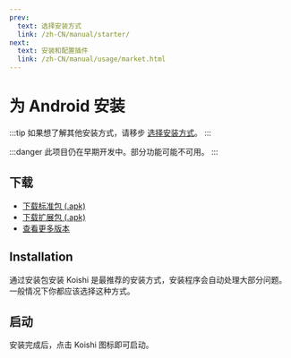 ```yaml
---
prev:
  text: 选择安装方式
  link: /zh-CN/manual/starter/
next:
  text: 安装和配置插件
  link: /zh-CN/manual/usage/market.html
---
```


# 为 Android 安装

:::tip
如果想了解其他安装方式，请移步 [选择安装方式](./index.md)。
:::

:::danger
此项目仍在早期开发中。部分功能可能不可用。
:::

## 下载

- [下载标准包 (.apk)](https://k.ilharp.cc/android-lite.apk)
- [下载扩展包 (.apk)](https://k.ilharp.cc/android-full.apk)
- [查看更多版本](https://github.com/koishijs/koishi-android/releases)

## Installation

通过安装包安装 Koishi 是最推荐的安装方式，安装程序会自动处理大部分问题。一般情况下你都应该选择这种方式。

## 启动

安装完成后，点击 Koishi 图标即可启动。

